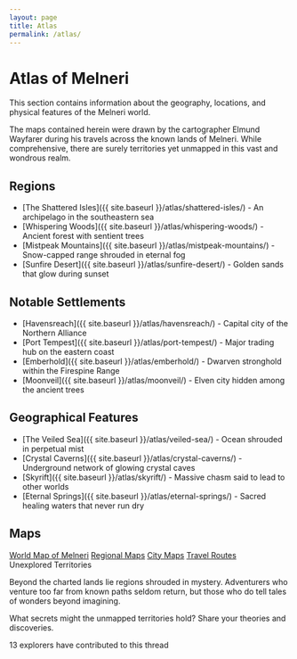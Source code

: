 ```yaml
---
layout: page
title: Atlas
permalink: /atlas/
---
```


# Atlas of Melneri

This section contains information about the geography, locations, and physical features of the Melneri world.

<div class="parchment-note">
The maps contained herein were drawn by the cartographer Elmund Wayfarer during his travels across the known lands of Melneri. While comprehensive, there are surely territories yet unmapped in this vast and wondrous realm.
</div>

## Regions

* [The Shattered Isles]({{ site.baseurl }}/atlas/shattered-isles/) - An archipelago in the southeastern sea
* [Whispering Woods]({{ site.baseurl }}/atlas/whispering-woods/) - Ancient forest with sentient trees
* [Mistpeak Mountains]({{ site.baseurl }}/atlas/mistpeak-mountains/) - Snow-capped range shrouded in eternal fog
* [Sunfire Desert]({{ site.baseurl }}/atlas/sunfire-desert/) - Golden sands that glow during sunset

<div class="ornamental-frame">
  <h2>Notable Settlements</h2>

  <ul>
    <li>[Havensreach]({{ site.baseurl }}/atlas/havensreach/) - Capital city of the Northern Alliance</li>
    <li>[Port Tempest]({{ site.baseurl }}/atlas/port-tempest/) - Major trading hub on the eastern coast</li>
    <li>[Emberhold]({{ site.baseurl }}/atlas/emberhold/) - Dwarven stronghold within the Firespine Range</li>
    <li>[Moonveil]({{ site.baseurl }}/atlas/moonveil/) - Elven city hidden among the ancient trees</li>
  </ul>
</div>

## Geographical Features

* [The Veiled Sea]({{ site.baseurl }}/atlas/veiled-sea/) - Ocean shrouded in perpetual mist
* [Crystal Caverns]({{ site.baseurl }}/atlas/crystal-caverns/) - Underground network of glowing crystal caves
* [Skyrift]({{ site.baseurl }}/atlas/skyrift/) - Massive chasm said to lead to other worlds
* [Eternal Springs]({{ site.baseurl }}/atlas/eternal-springs/) - Sacred healing waters that never run dry

<div class="fantasy-separator"></div>

## Maps

<div class="navigation-section">
  <div class="navigation-list">
    <a href="{{ site.baseurl }}/atlas/maps/world-map/">World Map of Melneri</a>
    <a href="{{ site.baseurl }}/atlas/maps/regional/">Regional Maps</a>
    <a href="{{ site.baseurl }}/atlas/maps/cities/">City Maps</a>
    <a href="{{ site.baseurl }}/atlas/maps/routes/">Travel Routes</a>
  </div>
</div>

<div class="forum-thread">
  <div class="thread-header">
    Unexplored Territories
  </div>
  <div class="thread-content">
    <p>Beyond the charted lands lie regions shrouded in mystery. Adventurers who venture too far from known paths seldom return, but those who do tell tales of wonders beyond imagining.</p>
    <p>What secrets might the unmapped territories hold? Share your theories and discoveries.</p>
  </div>
  <div class="thread-footer">
    13 explorers have contributed to this thread
  </div>
</div>